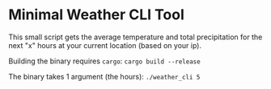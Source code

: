 # Minimal Weather CLI Tool

This small script gets the average temperature and total precipitation for the next "x" hours at your current location (based on your ip). 

Building the binary requires `cargo`: `cargo build --release`

The binary takes 1 argument (the hours): `./weather_cli 5`
